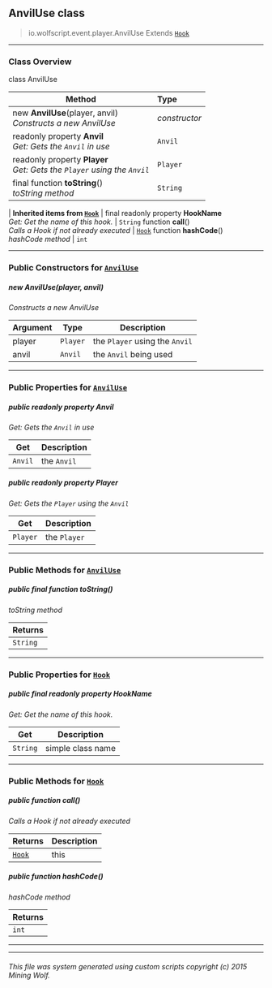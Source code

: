 ## AnvilUse __class__

>io.wolfscript.event.player.AnvilUse
>Extends [`Hook`](../../hook/Hook.md)

---

### Class Overview

class AnvilUse

Method | Type   
--- | :--- 
new __AnvilUse__(player, anvil) <br> _Constructs a new AnvilUse_ | _constructor_
 readonly property __Anvil__ <br> _Get: Gets the `Anvil` in use_ | `Anvil`
 readonly property __Player__ <br> _Get: Gets the `Player` using the `Anvil`_ | `Player`
final function __toString__() <br> _toString method_ | `String`
 |
__Inherited items from [`Hook`](../../hook/Hook.md)__ |
final readonly property __HookName__ <br> _Get: Get the name of this hook._ | `String`
 function __call__() <br> _Calls a Hook if not already executed_ | [`Hook`](../../hook/Hook.md)
 function __hashCode__() <br> _hashCode method_ | `int`





---

### Public Constructors for [`AnvilUse`](AnvilUse.md)

##### <a id='anviluse'></a>new __AnvilUse__(player, anvil) 

_Constructs a new AnvilUse_

Argument | Type | Description  
--- | --- | --- 
player | `Player` | the `Player` using the `Anvil`
anvil | `Anvil` | the `Anvil` being used

---

### Public Properties for [`AnvilUse`](AnvilUse.md)

##### <a id='anvil'></a>public  readonly property __Anvil__

_Get: Gets the `Anvil` in use_

Get | Description
--- | --- 
`Anvil` | the `Anvil`



##### <a id='player'></a>public  readonly property __Player__

_Get: Gets the `Player` using the `Anvil`_

Get | Description
--- | --- 
`Player` | the `Player`



---

### Public Methods for [`AnvilUse`](AnvilUse.md)

##### <a id='tostring'></a>public final function __toString__()

_toString method_

Returns | 
--- | 
`String` |


---

### Public Properties for [`Hook`](../../hook/Hook.md)

##### <a id='hookname'></a>public final readonly property __HookName__

_Get: Get the name of this hook._

Get | Description
--- | --- 
`String` | simple class name



---

### Public Methods for [`Hook`](../../hook/Hook.md)

##### <a id='call'></a>public  function __call__()

_Calls a Hook if not already executed_

Returns | Description
--- | --- 
[`Hook`](../../hook/Hook.md) | this


##### <a id='hashcode'></a>public  function __hashCode__()

_hashCode method_

Returns | 
--- | 
`int` |


---


---


###### This file was system generated using custom scripts copyright (c) 2015 Mining Wolf.
	

